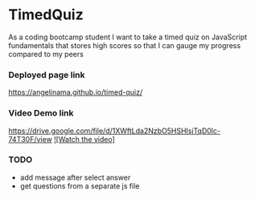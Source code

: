 # TimedQuiz
As a coding bootcamp student I want to take a timed quiz on JavaScript fundamentals that stores high scores so that I can gauge my progress compared to my peers

### Deployed page link
 https://angelinama.github.io/timed-quiz/

### Video Demo link
https://drive.google.com/file/d/1XWftLda2NzbO5HSHIsjTqD0lc-74T30F/view
[![Watch the video]](https://drive.google.com/file/d/1XWftLda2NzbO5HSHIsjTqD0lc-74T30F/view)

### TODO
- add message after select answer
- get questions from a separate js file
